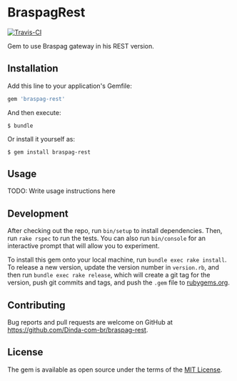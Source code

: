 # BraspagRest

[![Travis-CI](https://travis-ci.org/Dinda-com-br/braspag-rest.svg?branch=master)](https://travis-ci.org/Dinda-com-br/braspag-rest)

Gem to use Braspag gateway in his REST version.

## Installation

Add this line to your application's Gemfile:

```ruby
gem 'braspag-rest'
```

And then execute:

    $ bundle

Or install it yourself as:

    $ gem install braspag-rest

## Usage

TODO: Write usage instructions here

## Development

After checking out the repo, run `bin/setup` to install dependencies. Then, run `rake rspec` to run the tests. You can also run `bin/console` for an interactive prompt that will allow you to experiment.

To install this gem onto your local machine, run `bundle exec rake install`. To release a new version, update the version number in `version.rb`, and then run `bundle exec rake release`, which will create a git tag for the version, push git commits and tags, and push the `.gem` file to [rubygems.org](https://rubygems.org).

## Contributing

Bug reports and pull requests are welcome on GitHub at https://github.com/Dinda-com-br/braspag-rest.


## License

The gem is available as open source under the terms of the [MIT License](http://opensource.org/licenses/MIT).

